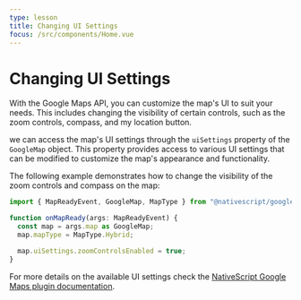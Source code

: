 ```yaml
---
type: lesson
title: Changing UI Settings
focus: /src/components/Home.vue
---
```


# Changing UI Settings

With the Google Maps API, you can customize the map's UI to suit your needs. This includes changing the visibility of certain controls, such as the zoom controls, compass, and my location button.

we can access the map's UI settings through the `uiSettings` property of the `GoogleMap` object. This property provides access to various UI settings that can be modified to customize the map's appearance and functionality.

The following example demonstrates how to change the visibility of the zoom controls and compass on the map:

```typescript
import { MapReadyEvent, GoogleMap, MapType } from "@nativescript/google-maps";

function onMapReady(args: MapReadyEvent) {
  const map = args.map as GoogleMap;
  map.mapType = MapType.Hybrid;

  map.uiSettings.zoomControlsEnabled = true;
}
```

For more details on the available UI settings check the [NativeScript Google Maps plugin documentation](https://docs.nativescript.org/plugins/google-maps).